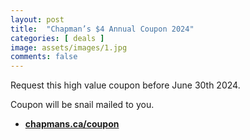 ```yaml
---
layout: post
title:  "Chapman’s $4 Annual Coupon 2024"
categories: [ deals ]
image: assets/images/1.jpg
comments: false
---
```


Request this high value coupon before June 30th 2024.  

Coupon will be snail mailed to you.

+ **[chapmans.ca/coupon](https://www.chapmans.ca/coupon/chapmans-4-annual-coupon-2024/)**

